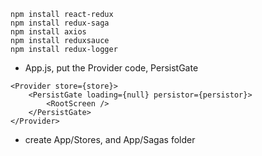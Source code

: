 ```
npm install react-redux
npm install redux-saga
npm install axios
npm install reduxsauce
npm install redux-logger
```
- App.js, put the Provider code, PersistGate
```
<Provider store={store}>
    <PersistGate loading={null} persistor={persistor}>
        <RootScreen />
    </PersistGate>
</Provider>
```
- create App/Stores, and App/Sagas folder
